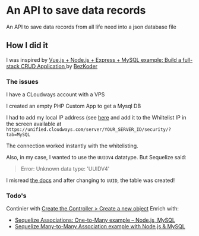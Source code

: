 # An API to save data records

An API to save data records from all life need into a json database file

## How I did it

I was inspired by [Vue.js + Node.js + Express + MySQL example: Build a full-stack CRUD Application
](https://www.bezkoder.com/vue-js-node-js-express-mysql-crud-example/) by [BezKoder](https://www.bezkoder.com/)

### The issues

I have a CLoudways account with a VPS

I created an empty PHP Custom App to get a Mysql DB

I had to add my local IP address (see [here]() and add it to the Whiltelist IP in the screen available at `https://unified.cloudways.com/server/YOUR_SERVER_ID/security/?tab=MySQL`

The connection worked instantly with the whitelisting.

Also, in my case, I wanted to use the `UUIDV4` datatype. But Sequelize said:

> Error: Unknown data type: 'UUIDV4'

I misread [the docs](https://sequelize.org/docs/v6/core-concepts/model-basics/#uuids) and after changing to `UUID`, the table was created!

### Todo's

Continier with [Create the Controller > Create a new object](https://www.bezkoder.com/node-js-express-sequelize-mysql/#Create_the_Controller)
Enrich with:

- [Sequelize Associations: One-to-Many example – Node.js, MySQL](https://bezkoder.com/sequelize-associate-one-to-many/)
- [Sequelize Many-to-Many Association example with Node.js & MySQL](https://bezkoder.com/sequelize-associate-many-to-many/)
